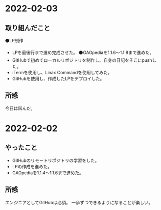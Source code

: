 # 2022-02-03
## 取り組んだこと
⚫️LP制作
- LPを最後行まで進め完成させた。
⚫️GAOpediaを1.1.6〜1.1.8まで進めた。
- GitHubで初めてローカルリポジトリを制作し、自身の日記をそこにpushした。
- iTermを使用し、Linax Commandを使用してみた。
- GitHubを使用し、作成したLPをデプロイした。
## 所感
今日は凹んだ。

# 2022-02-02
## やったこと
- GitHubのリモートリポジトリの学習をした。
- LPの作成を進めた。
- GAOpediaを1.1.4〜1.1.6まで進めた。
## 所感
エンジニアとしてGitHubは必須。
一歩ずつできるようになることが楽しい。
